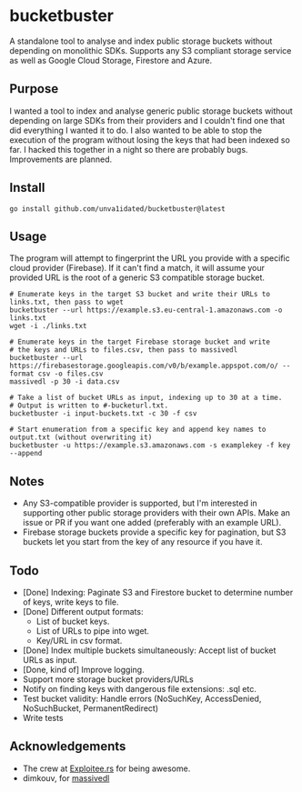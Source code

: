 # bucketbuster

A standalone tool to analyse and index public storage buckets without depending on monolithic SDKs. Supports any S3 compliant storage service as well as Google Cloud Storage, Firestore and Azure.

## Purpose

I wanted a tool to index and analyse generic public storage buckets without depending on large SDKs from their providers and I couldn't find one that did everything I wanted it to do. I also wanted to be able to stop the execution of the program without losing the keys that had been indexed so far. I hacked this together in a night so there are probably bugs. Improvements are planned.

## Install

```
go install github.com/unva1idated/bucketbuster@latest
```

## Usage

The program will attempt to fingerprint the URL you provide with a specific cloud provider (Firebase). If it can't find a match, it will assume your provided URL is the root of a generic S3 compatible storage bucket.

```
# Enumerate keys in the target S3 bucket and write their URLs to links.txt, then pass to wget
bucketbuster --url https://example.s3.eu-central-1.amazonaws.com -o links.txt
wget -i ./links.txt

# Enumerate keys in the target Firebase storage bucket and write 
# the keys and URLs to files.csv, then pass to massivedl
bucketbuster --url https://firebasestorage.googleapis.com/v0/b/example.appspot.com/o/ --format csv -o files.csv
massivedl -p 30 -i data.csv

# Take a list of bucket URLs as input, indexing up to 30 at a time.
# Output is written to #-bucketurl.txt.
bucketbuster -i input-buckets.txt -c 30 -f csv

# Start enumeration from a specific key and append key names to output.txt (without overwriting it)
bucketbuster -u https://example.s3.amazonaws.com -s examplekey -f key --append
```

## Notes

- Any S3-compatible provider is supported, but I'm interested in supporting other public storage providers with their own APIs. Make an issue or PR if you want one added (preferably with an example URL).
- Firebase storage buckets provide a specific key for pagination, but S3 buckets let you start from the key of any resource if you have it.

## Todo

- [Done] Indexing: Paginate S3 and Firestore bucket to determine number of keys, write keys to file.
- [Done] Different output formats: 
	- List of bucket keys.
	- List of URLs to pipe into wget.
	- Key/URL in csv format.
- [Done] Index multiple buckets simultaneously: Accept list of bucket URLs as input.
- [Done, kind of] Improve logging.
- Support more storage bucket providers/URLs
- Notify on finding keys with dangerous file extensions: .sql etc.
- Test bucket validity: Handle errors (NoSuchKey, AccessDenied, NoSuchBucket, PermanentRedirect)
- Write tests

## Acknowledgements 

* The crew at [Exploitee.rs](https://exploitee.rs/) for being awesome.
* dimkouv, for [massivedl](https://github.com/dimkouv/massivedl)
